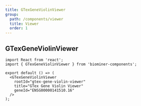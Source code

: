 ```yaml
---
title: GTexGeneViolinViewer
group:
  path: /components/viewer
  title: Viewer
  order: 1
---
```


## GTexGeneViolinViewer

```tsx
import React from 'react';
import { GTexGeneViolinViewer } from 'biominer-components';

export default () => (
  <GTexGeneViolinViewer
    rootId="gtex-gene-violin-viewer"
    title="GTex Gene Violin Viewer"
    geneId="ENSG00000141510.16"
  />
);
```

<API></API>
